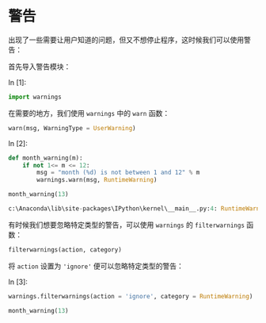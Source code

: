 # 警告

出现了一些需要让用户知道的问题，但又不想停止程序，这时候我们可以使用警告：

首先导入警告模块：

In [1]:

```py
import warnings

```

在需要的地方，我们使用 `warnings` 中的 `warn` 函数：

```py
warn(msg, WarningType = UserWarning)
```

In [2]:

```py
def month_warning(m):
    if not 1<= m <= 12:
        msg = "month (%d) is not between 1 and 12" % m
        warnings.warn(msg, RuntimeWarning)

month_warning(13)

```

```py
c:\Anaconda\lib\site-packages\IPython\kernel\__main__.py:4: RuntimeWarning: month (13) is not between 1 and 12

```

有时候我们想要忽略特定类型的警告，可以使用 `warnings` 的 `filterwarnings` 函数：

```py
filterwarnings(action, category) 
```

将 `action` 设置为 `'ignore'` 便可以忽略特定类型的警告：

In [3]:

```py
warnings.filterwarnings(action = 'ignore', category = RuntimeWarning)

month_warning(13)

```
